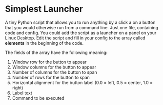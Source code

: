 # Simplest Launcher
A tiny Python script that allows you to run anything by a click a on a button that you would otherwise run from a command line.
Just one file, containing code and config. You could add the script as a launcher on a panel on your Linux Desktop.
Edit the script and fill in your config to the array called **elements** in the beginning of the code.

The fields of the array have the following meaning:
1. Window row for the button to appear
1. Window columns for the button to appear
1. Number of columns for the button to span
1. Number of rows for the button to span
1. Horizontal alignment for the button label (0.0 = left, 0.5 = center, 1.0 = right)
1. Label text
1. Command to be executed
